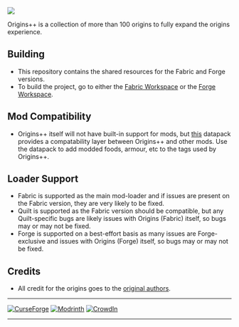 <a href="https://www.curseforge.com/minecraft/mc-mods/origins-plus-plus"><img src="https://www.bisecthosting.com/images/CF/Origins_Plus_Plus/BH_NU_HEADER.png"/><a/>
  
Origins++ is a collection of more than 100 origins to fully expand the origins experience.

## Building 
- This repository contains the shared resources for the Fabric and Forge versions.
- To build the project, go to either the [Fabric Workspace](https://github.com/QuantumXenon/origins-plus-plus-fabric) or the [Forge Workspace](https://github.com/QuantumXenon/origins-plus-plus-forge).
  
## Mod Compatibility
- Origins++ itself will not have built-in support for mods, but [this](https://github.com/QuantumXenon/origins-plus-plus-modded-support) datapack provides a compatability layer between Origins++ and other mods. Use the datapack to add modded foods, armour, etc to the tags used by Origins++.
  
## Loader Support 
- Fabric is supported as the main mod-loader and if issues are present on the Fabric version, they are very likely to be fixed.
- Quilt is supported as the Fabric version should be compatible, but any Quilt-specific bugs are likely issues with Origins (Fabric) itself, so bugs may or may not be fixed.
- Forge is supported on a best-effort basis as many issues are Forge-exclusive and issues with Origins (Forge) itself, so bugs may or may not be fixed.

## Credits
- All credit for the origins goes to the [original authors](https://gist.github.com/QuantumXenon/d7ec9ceee0f8897410cff5088307f028).
***
[![CurseForge](https://cdn.jsdelivr.net/npm/@intergrav/devins-badges@3/assets/compact/available/curseforge_46h.png)](https://www.curseforge.com/minecraft/mc-mods/origins-plus-plus)
[![Modrinth](https://cdn.jsdelivr.net/npm/@intergrav/devins-badges@3/assets/compact/available/modrinth_46h.png)](https://modrinth.com/mod/origins-plus-plus)
[![CrowdIn](https://cdn.jsdelivr.net/npm/@intergrav/devins-badges@3/assets/compact/translate/crowdin_46h.png)](https://crowdin.com/project/origins-plus-plus)
***
